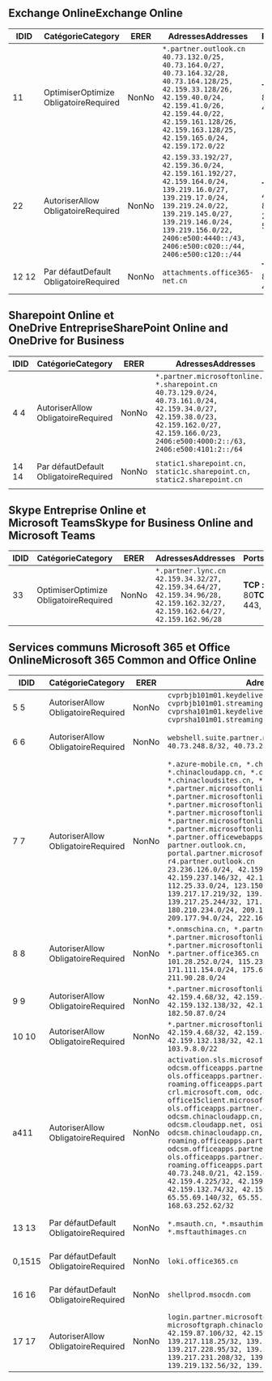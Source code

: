 <!--THIS FILE IS AUTOMATICALLY GENERATED. MANUAL CHANGES WILL BE OVERWRITTEN.-->
<!--Please contact the Office 365 Endpoints team with any questions.-->
<!--China endpoints version 2020033100-->
<!--File generated 2020-06-20 14:00:20.3123-->

## <a name="exchange-online"></a><span data-ttu-id="4efe9-101">Exchange Online</span><span class="sxs-lookup"><span data-stu-id="4efe9-101">Exchange Online</span></span>

<span data-ttu-id="4efe9-102">ID</span><span class="sxs-lookup"><span data-stu-id="4efe9-102">ID</span></span> | <span data-ttu-id="4efe9-103">Catégorie</span><span class="sxs-lookup"><span data-stu-id="4efe9-103">Category</span></span> | <span data-ttu-id="4efe9-104">ER</span><span class="sxs-lookup"><span data-stu-id="4efe9-104">ER</span></span> | <span data-ttu-id="4efe9-105">Adresses</span><span class="sxs-lookup"><span data-stu-id="4efe9-105">Addresses</span></span> | <span data-ttu-id="4efe9-106">Ports</span><span class="sxs-lookup"><span data-stu-id="4efe9-106">Ports</span></span>
-- | -------------------- | -- | ---------------------------------------------------------------------------------------------------------------------------------------------------------------------------------------------------------------------------------------------- | ------------------------
<span data-ttu-id="4efe9-107">1</span><span class="sxs-lookup"><span data-stu-id="4efe9-107">1</span></span> | <span data-ttu-id="4efe9-108">Optimiser</span><span class="sxs-lookup"><span data-stu-id="4efe9-108">Optimize</span></span><BR><span data-ttu-id="4efe9-109">Obligatoire</span><span class="sxs-lookup"><span data-stu-id="4efe9-109">Required</span></span> | <span data-ttu-id="4efe9-110">Non</span><span class="sxs-lookup"><span data-stu-id="4efe9-110">No</span></span> | `*.partner.outlook.cn`<BR>`40.73.132.0/25, 40.73.164.0/27, 40.73.164.32/28, 40.73.164.128/25, 42.159.33.128/26, 42.159.40.0/24, 42.159.41.0/26, 42.159.44.0/22, 42.159.161.128/26, 42.159.163.128/25, 42.159.165.0/24, 42.159.172.0/22` | <span data-ttu-id="4efe9-111">**TCP :** 443, 80</span><span class="sxs-lookup"><span data-stu-id="4efe9-111">**TCP:** 443, 80</span></span>
<span data-ttu-id="4efe9-112">2</span><span class="sxs-lookup"><span data-stu-id="4efe9-112">2</span></span> | <span data-ttu-id="4efe9-113">Autoriser</span><span class="sxs-lookup"><span data-stu-id="4efe9-113">Allow</span></span><BR><span data-ttu-id="4efe9-114">Obligatoire</span><span class="sxs-lookup"><span data-stu-id="4efe9-114">Required</span></span> | <span data-ttu-id="4efe9-115">Non</span><span class="sxs-lookup"><span data-stu-id="4efe9-115">No</span></span> | `42.159.33.192/27, 42.159.36.0/24, 42.159.161.192/27, 42.159.164.0/24, 139.219.16.0/27, 139.219.17.0/24, 139.219.24.0/22, 139.219.145.0/27, 139.219.146.0/24, 139.219.156.0/22, 2406:e500:4440::/43, 2406:e500:c020::/44, 2406:e500:c120::/44` | <span data-ttu-id="4efe9-116">**TCP :** 25, 443, 53, 80</span><span class="sxs-lookup"><span data-stu-id="4efe9-116">**TCP:** 25, 443, 53, 80</span></span>
<span data-ttu-id="4efe9-117">12 </span><span class="sxs-lookup"><span data-stu-id="4efe9-117">12</span></span> | <span data-ttu-id="4efe9-118">Par défaut</span><span class="sxs-lookup"><span data-stu-id="4efe9-118">Default</span></span><BR><span data-ttu-id="4efe9-119">Obligatoire</span><span class="sxs-lookup"><span data-stu-id="4efe9-119">Required</span></span> | <span data-ttu-id="4efe9-120">Non</span><span class="sxs-lookup"><span data-stu-id="4efe9-120">No</span></span> | `attachments.office365-net.cn` | <span data-ttu-id="4efe9-121">**TCP :** 443, 80</span><span class="sxs-lookup"><span data-stu-id="4efe9-121">**TCP:** 443, 80</span></span>

## <a name="sharepoint-online-and-onedrive-for-business"></a><span data-ttu-id="4efe9-122">Sharepoint Online et OneDrive Entreprise</span><span class="sxs-lookup"><span data-stu-id="4efe9-122">SharePoint Online and OneDrive for Business</span></span>

<span data-ttu-id="4efe9-123">ID</span><span class="sxs-lookup"><span data-stu-id="4efe9-123">ID</span></span> | <span data-ttu-id="4efe9-124">Catégorie</span><span class="sxs-lookup"><span data-stu-id="4efe9-124">Category</span></span> | <span data-ttu-id="4efe9-125">ER</span><span class="sxs-lookup"><span data-stu-id="4efe9-125">ER</span></span> | <span data-ttu-id="4efe9-126">Adresses</span><span class="sxs-lookup"><span data-stu-id="4efe9-126">Addresses</span></span> | <span data-ttu-id="4efe9-127">Ports</span><span class="sxs-lookup"><span data-stu-id="4efe9-127">Ports</span></span>
-- | ------------------- | -- | --------------------------------------------------------------------------------------------------------------------------------------------------------------------------------------------------- | ----------------
<span data-ttu-id="4efe9-128">4 </span><span class="sxs-lookup"><span data-stu-id="4efe9-128">4</span></span> | <span data-ttu-id="4efe9-129">Autoriser</span><span class="sxs-lookup"><span data-stu-id="4efe9-129">Allow</span></span><BR><span data-ttu-id="4efe9-130">Obligatoire</span><span class="sxs-lookup"><span data-stu-id="4efe9-130">Required</span></span> | <span data-ttu-id="4efe9-131">Non</span><span class="sxs-lookup"><span data-stu-id="4efe9-131">No</span></span> | `*.partner.microsoftonline.cn, *.sharepoint.cn`<BR>`40.73.129.0/24, 40.73.161.0/24, 42.159.34.0/27, 42.159.38.0/23, 42.159.162.0/27, 42.159.166.0/23, 2406:e500:4000:2::/63, 2406:e500:4101:2::/64` | <span data-ttu-id="4efe9-132">**TCP :** 443, 80</span><span class="sxs-lookup"><span data-stu-id="4efe9-132">**TCP:** 443, 80</span></span>
<span data-ttu-id="4efe9-133">14 </span><span class="sxs-lookup"><span data-stu-id="4efe9-133">14</span></span> | <span data-ttu-id="4efe9-134">Par défaut</span><span class="sxs-lookup"><span data-stu-id="4efe9-134">Default</span></span><BR><span data-ttu-id="4efe9-135">Obligatoire</span><span class="sxs-lookup"><span data-stu-id="4efe9-135">Required</span></span> | <span data-ttu-id="4efe9-136">Non</span><span class="sxs-lookup"><span data-stu-id="4efe9-136">No</span></span> | `static1.sharepoint.cn, static1c.sharepoint.cn, static2.sharepoint.cn` | <span data-ttu-id="4efe9-137">**TCP :** 443, 80</span><span class="sxs-lookup"><span data-stu-id="4efe9-137">**TCP:** 443, 80</span></span>

## <a name="skype-for-business-online-and-microsoft-teams"></a><span data-ttu-id="4efe9-138">Skype Entreprise Online et Microsoft Teams</span><span class="sxs-lookup"><span data-stu-id="4efe9-138">Skype for Business Online and Microsoft Teams</span></span>

<span data-ttu-id="4efe9-139">ID</span><span class="sxs-lookup"><span data-stu-id="4efe9-139">ID</span></span> | <span data-ttu-id="4efe9-140">Catégorie</span><span class="sxs-lookup"><span data-stu-id="4efe9-140">Category</span></span> | <span data-ttu-id="4efe9-141">ER</span><span class="sxs-lookup"><span data-stu-id="4efe9-141">ER</span></span> | <span data-ttu-id="4efe9-142">Adresses</span><span class="sxs-lookup"><span data-stu-id="4efe9-142">Addresses</span></span> | <span data-ttu-id="4efe9-143">Ports</span><span class="sxs-lookup"><span data-stu-id="4efe9-143">Ports</span></span>
-- | -------------------- | -- | -------------------------------------------------------------------------------------------------------------------------------- | ----------------
<span data-ttu-id="4efe9-144">3</span><span class="sxs-lookup"><span data-stu-id="4efe9-144">3</span></span> | <span data-ttu-id="4efe9-145">Optimiser</span><span class="sxs-lookup"><span data-stu-id="4efe9-145">Optimize</span></span><BR><span data-ttu-id="4efe9-146">Obligatoire</span><span class="sxs-lookup"><span data-stu-id="4efe9-146">Required</span></span> | <span data-ttu-id="4efe9-147">Non</span><span class="sxs-lookup"><span data-stu-id="4efe9-147">No</span></span> | `*.partner.lync.cn`<BR>`42.159.34.32/27, 42.159.34.64/27, 42.159.34.96/28, 42.159.162.32/27, 42.159.162.64/27, 42.159.162.96/28` | <span data-ttu-id="4efe9-148">**TCP :** 443, 80</span><span class="sxs-lookup"><span data-stu-id="4efe9-148">**TCP:** 443, 80</span></span>

## <a name="microsoft-365-common-and-office-online"></a><span data-ttu-id="4efe9-149">Services communs Microsoft 365 et Office Online</span><span class="sxs-lookup"><span data-stu-id="4efe9-149">Microsoft 365 Common and Office Online</span></span>

<span data-ttu-id="4efe9-150">ID</span><span class="sxs-lookup"><span data-stu-id="4efe9-150">ID</span></span> | <span data-ttu-id="4efe9-151">Catégorie</span><span class="sxs-lookup"><span data-stu-id="4efe9-151">Category</span></span> | <span data-ttu-id="4efe9-152">ER</span><span class="sxs-lookup"><span data-stu-id="4efe9-152">ER</span></span> | <span data-ttu-id="4efe9-153">Adresses</span><span class="sxs-lookup"><span data-stu-id="4efe9-153">Addresses</span></span> | <span data-ttu-id="4efe9-154">Ports</span><span class="sxs-lookup"><span data-stu-id="4efe9-154">Ports</span></span>
-- | ------------------- | -- | ---------------------------------------------------------------------------------------------------------------------------------------------------------------------------------------------------------------------------------------------------------------------------------------------------------------------------------------------------------------------------------------------------------------------------------------------------------------------------------------------------------------------------------------------------------------------------------------------------------------------------------------------------------------------------------------------------------------------------------------------------------------------------------------------------------------------------------------------------------------------------- | ----------------
<span data-ttu-id="4efe9-155">5 </span><span class="sxs-lookup"><span data-stu-id="4efe9-155">5</span></span> | <span data-ttu-id="4efe9-156">Autoriser</span><span class="sxs-lookup"><span data-stu-id="4efe9-156">Allow</span></span><BR><span data-ttu-id="4efe9-157">Obligatoire</span><span class="sxs-lookup"><span data-stu-id="4efe9-157">Required</span></span> | <span data-ttu-id="4efe9-158">Non</span><span class="sxs-lookup"><span data-stu-id="4efe9-158">No</span></span> | `cvprbjb101m01.keydelivery.mediaservices.chinacloudapi.cn, cvprbjb101m01.streaming.mediaservices.chinacloudapi.cn, cvprsha101m01.keydelivery.mediaservices.chinacloudapi.cn, cvprsha101m01.streaming.mediaservices.chinacloudapi.cn` | <span data-ttu-id="4efe9-159">**TCP :** 443, 80</span><span class="sxs-lookup"><span data-stu-id="4efe9-159">**TCP:** 443, 80</span></span>
<span data-ttu-id="4efe9-160">6 </span><span class="sxs-lookup"><span data-stu-id="4efe9-160">6</span></span> | <span data-ttu-id="4efe9-161">Autoriser</span><span class="sxs-lookup"><span data-stu-id="4efe9-161">Allow</span></span><BR><span data-ttu-id="4efe9-162">Obligatoire</span><span class="sxs-lookup"><span data-stu-id="4efe9-162">Required</span></span> | <span data-ttu-id="4efe9-163">Non</span><span class="sxs-lookup"><span data-stu-id="4efe9-163">No</span></span> | `webshell.suite.partner.microsoftonline.cn`<BR>`40.73.248.8/32, 40.73.252.10/32` | <span data-ttu-id="4efe9-164">**TCP :** 443, 80</span><span class="sxs-lookup"><span data-stu-id="4efe9-164">**TCP:** 443, 80</span></span>
<span data-ttu-id="4efe9-165">7 </span><span class="sxs-lookup"><span data-stu-id="4efe9-165">7</span></span> | <span data-ttu-id="4efe9-166">Autoriser</span><span class="sxs-lookup"><span data-stu-id="4efe9-166">Allow</span></span><BR><span data-ttu-id="4efe9-167">Obligatoire</span><span class="sxs-lookup"><span data-stu-id="4efe9-167">Required</span></span> | <span data-ttu-id="4efe9-168">Non</span><span class="sxs-lookup"><span data-stu-id="4efe9-168">No</span></span> | `*.azure-mobile.cn, *.chinacloudapi.cn, *.chinacloudapp.cn, *.chinacloud-mobile.cn, *.chinacloudsites.cn, *.partner.microsoftonline-m.cn, *.partner.microsoftonline-m.net.cn, *.partner.microsoftonline-m-i.cn, *.partner.microsoftonline-m-i.net.cn, *.partner.microsoftonline-p.net.cn, *.partner.microsoftonline-p-i.cn, *.partner.microsoftonline-p-i.net.cn, *.partner.officewebapps.cn, *.windowsazure.cn, partner.outlook.cn, portal.partner.microsoftonline.cdnsvc.com, r4.partner.outlook.cn`<BR>`23.236.126.0/24, 42.159.224.122/32, 42.159.233.91/32, 42.159.237.146/32, 42.159.238.120/32, 58.68.168.0/24, 112.25.33.0/24, 123.150.49.0/24, 125.65.247.0/24, 139.217.17.219/32, 139.217.19.156/32, 139.217.21.3/32, 139.217.25.244/32, 171.107.84.0/24, 180.210.232.0/24, 180.210.234.0/24, 209.177.86.0/24, 209.177.90.0/24, 209.177.94.0/24, 222.161.226.0/24` | <span data-ttu-id="4efe9-169">**TCP :** 443, 80</span><span class="sxs-lookup"><span data-stu-id="4efe9-169">**TCP:** 443, 80</span></span>
<span data-ttu-id="4efe9-170">8 </span><span class="sxs-lookup"><span data-stu-id="4efe9-170">8</span></span> | <span data-ttu-id="4efe9-171">Autoriser</span><span class="sxs-lookup"><span data-stu-id="4efe9-171">Allow</span></span><BR><span data-ttu-id="4efe9-172">Obligatoire</span><span class="sxs-lookup"><span data-stu-id="4efe9-172">Required</span></span> | <span data-ttu-id="4efe9-173">Non</span><span class="sxs-lookup"><span data-stu-id="4efe9-173">No</span></span> | `*.onmschina.cn, *.partner.microsoftonline.net.cn, *.partner.microsoftonline-i.cn, *.partner.microsoftonline-i.net.cn, *.partner.office365.cn`<BR>`101.28.252.0/24, 115.231.150.0/24, 123.235.32.0/24, 171.111.154.0/24, 175.6.10.0/24, 180.210.229.0/24, 211.90.28.0/24` | <span data-ttu-id="4efe9-174">**TCP :** 443, 80</span><span class="sxs-lookup"><span data-stu-id="4efe9-174">**TCP:** 443, 80</span></span>
<span data-ttu-id="4efe9-175">9 </span><span class="sxs-lookup"><span data-stu-id="4efe9-175">9</span></span> | <span data-ttu-id="4efe9-176">Autoriser</span><span class="sxs-lookup"><span data-stu-id="4efe9-176">Allow</span></span><BR><span data-ttu-id="4efe9-177">Obligatoire</span><span class="sxs-lookup"><span data-stu-id="4efe9-177">Required</span></span> | <span data-ttu-id="4efe9-178">Non</span><span class="sxs-lookup"><span data-stu-id="4efe9-178">No</span></span> | `*.partner.microsoftonline-p.cn`<BR>`42.159.4.68/32, 42.159.4.200/32, 42.159.7.156/32, 42.159.132.138/32, 42.159.133.17/32, 42.159.135.78/32, 182.50.87.0/24` | <span data-ttu-id="4efe9-179">**TCP :** 443, 80</span><span class="sxs-lookup"><span data-stu-id="4efe9-179">**TCP:** 443, 80</span></span>
<span data-ttu-id="4efe9-180">10 </span><span class="sxs-lookup"><span data-stu-id="4efe9-180">10</span></span> | <span data-ttu-id="4efe9-181">Autoriser</span><span class="sxs-lookup"><span data-stu-id="4efe9-181">Allow</span></span><BR><span data-ttu-id="4efe9-182">Obligatoire</span><span class="sxs-lookup"><span data-stu-id="4efe9-182">Required</span></span> | <span data-ttu-id="4efe9-183">Non</span><span class="sxs-lookup"><span data-stu-id="4efe9-183">No</span></span> | `*.partner.microsoftonline.cn`<BR>`42.159.4.68/32, 42.159.4.200/32, 42.159.7.156/32, 42.159.132.138/32, 42.159.133.17/32, 42.159.135.78/32, 103.9.8.0/22` | <span data-ttu-id="4efe9-184">**TCP :** 443, 80</span><span class="sxs-lookup"><span data-stu-id="4efe9-184">**TCP:** 443, 80</span></span>
<span data-ttu-id="4efe9-185">a4</span><span class="sxs-lookup"><span data-stu-id="4efe9-185">11</span></span> | <span data-ttu-id="4efe9-186">Autoriser</span><span class="sxs-lookup"><span data-stu-id="4efe9-186">Allow</span></span><BR><span data-ttu-id="4efe9-187">Obligatoire</span><span class="sxs-lookup"><span data-stu-id="4efe9-187">Required</span></span> | <span data-ttu-id="4efe9-188">Non</span><span class="sxs-lookup"><span data-stu-id="4efe9-188">No</span></span> | `activation.sls.microsoft.com, bjb-odcsm.officeapps.partner.office365.cn, bjb-ols.officeapps.partner.office365.cn, bjb-roaming.officeapps.partner.office365.cn, crl.microsoft.com, odc.officeapps.live.com, office15client.microsoft.com, officecdn.microsoft.com, ols.officeapps.partner.office365.cn, osi-prod-bjb01-odcsm.chinacloudapp.cn, osiprod-scus01-odcsm.cloudapp.net, osi-prod-sha01-odcsm.chinacloudapp.cn, roaming.officeapps.partner.office365.cn, sha-odcsm.officeapps.partner.office365.cn, sha-ols.officeapps.partner.office365.cn, sha-roaming.officeapps.partner.office365.cn`<BR>`40.73.248.0/21, 42.159.4.45/32, 42.159.4.50/32, 42.159.4.225/32, 42.159.7.13/32, 42.159.132.73/32, 42.159.132.74/32, 42.159.132.75/32, 65.52.98.231/32, 65.55.69.140/32, 65.55.227.140/32, 70.37.81.47/32, 168.63.252.62/32` | <span data-ttu-id="4efe9-189">**TCP :** 443, 80</span><span class="sxs-lookup"><span data-stu-id="4efe9-189">**TCP:** 443, 80</span></span>
<span data-ttu-id="4efe9-190">13 </span><span class="sxs-lookup"><span data-stu-id="4efe9-190">13</span></span> | <span data-ttu-id="4efe9-191">Par défaut</span><span class="sxs-lookup"><span data-stu-id="4efe9-191">Default</span></span><BR><span data-ttu-id="4efe9-192">Obligatoire</span><span class="sxs-lookup"><span data-stu-id="4efe9-192">Required</span></span> | <span data-ttu-id="4efe9-193">Non</span><span class="sxs-lookup"><span data-stu-id="4efe9-193">No</span></span> | `*.msauth.cn, *.msauthimages.cn, *.msftauth.cn, *.msftauthimages.cn` | <span data-ttu-id="4efe9-194">**TCP :** 443, 80</span><span class="sxs-lookup"><span data-stu-id="4efe9-194">**TCP:** 443, 80</span></span>
<span data-ttu-id="4efe9-195">0,15</span><span class="sxs-lookup"><span data-stu-id="4efe9-195">15</span></span> | <span data-ttu-id="4efe9-196">Par défaut</span><span class="sxs-lookup"><span data-stu-id="4efe9-196">Default</span></span><BR><span data-ttu-id="4efe9-197">Obligatoire</span><span class="sxs-lookup"><span data-stu-id="4efe9-197">Required</span></span> | <span data-ttu-id="4efe9-198">Non</span><span class="sxs-lookup"><span data-stu-id="4efe9-198">No</span></span> | `loki.office365.cn` | <span data-ttu-id="4efe9-199">**TCP :** 443</span><span class="sxs-lookup"><span data-stu-id="4efe9-199">**TCP:** 443</span></span>
<span data-ttu-id="4efe9-200">16 </span><span class="sxs-lookup"><span data-stu-id="4efe9-200">16</span></span> | <span data-ttu-id="4efe9-201">Par défaut</span><span class="sxs-lookup"><span data-stu-id="4efe9-201">Default</span></span><BR><span data-ttu-id="4efe9-202">Obligatoire</span><span class="sxs-lookup"><span data-stu-id="4efe9-202">Required</span></span> | <span data-ttu-id="4efe9-203">Non</span><span class="sxs-lookup"><span data-stu-id="4efe9-203">No</span></span> | `shellprod.msocdn.com` | <span data-ttu-id="4efe9-204">**TCP :** 443</span><span class="sxs-lookup"><span data-stu-id="4efe9-204">**TCP:** 443</span></span>
<span data-ttu-id="4efe9-205">17 </span><span class="sxs-lookup"><span data-stu-id="4efe9-205">17</span></span> | <span data-ttu-id="4efe9-206">Autoriser</span><span class="sxs-lookup"><span data-stu-id="4efe9-206">Allow</span></span><BR><span data-ttu-id="4efe9-207">Obligatoire</span><span class="sxs-lookup"><span data-stu-id="4efe9-207">Required</span></span> | <span data-ttu-id="4efe9-208">Non</span><span class="sxs-lookup"><span data-stu-id="4efe9-208">No</span></span> | `login.partner.microsoftonline.cn, microsoftgraph.chinacloudapi.cn`<BR>`42.159.87.106/32, 42.159.92.96/32, 139.217.115.121/32, 139.217.118.25/32, 139.217.118.46/32, 139.217.118.54/32, 139.217.228.95/32, 139.217.231.198/32, 139.217.231.208/32, 139.217.231.219/32, 139.219.132.56/32, 139.219.133.182/32` | <span data-ttu-id="4efe9-209">**TCP :** 443, 80</span><span class="sxs-lookup"><span data-stu-id="4efe9-209">**TCP:** 443, 80</span></span>
